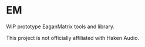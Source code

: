 # EM

WIP prototype EaganMatrix tools and library.

This project is not officially affiliated with Haken Audio.
